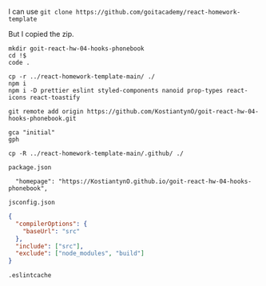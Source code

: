 I can use `git clone https://github.com/goitacademy/react-homework-template`

But I copied the zip.

```shell
mkdir goit-react-hw-04-hooks-phonebook
cd !$
code .

cp -r ../react-homework-template-main/ ./
npm i
npm i -D prettier eslint styled-components nanoid prop-types react-icons react-toastify

git remote add origin https://github.com/KostiantynO/goit-react-hw-04-hooks-phonebook.git

gca "initial"
gph

cp -R ../react-homework-template-main/.github/ ./
```

`package.json`

```
  "homepage": "https://KostiantynO.github.io/goit-react-hw-04-hooks-phonebook",
```

`jsconfig.json`

```json
{
  "compilerOptions": {
    "baseUrl": "src"
  },
  "include": ["src"],
  "exclude": ["node_modules", "build"]
}
```

```gitignore
.eslintcache
```
